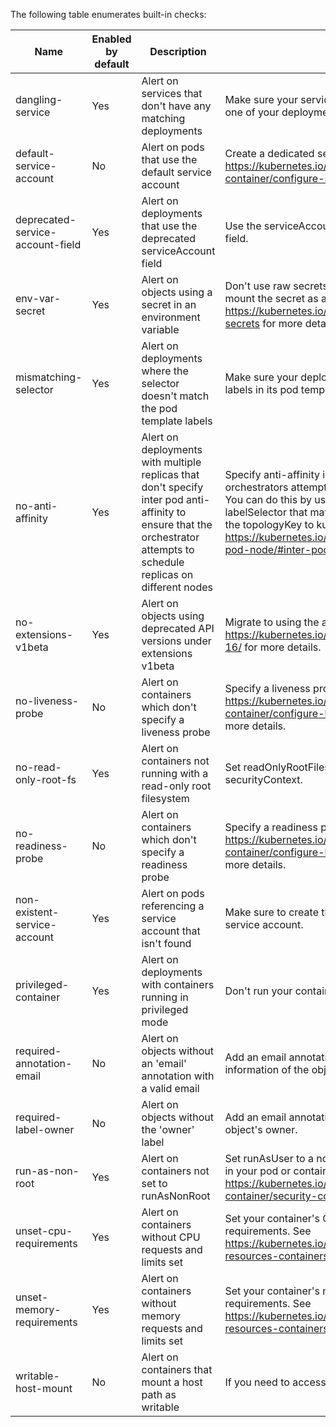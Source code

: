 The following table enumerates built-in checks:

| Name | Enabled by default | Description | Remediation | Template | Parameters |
| ---- | ------------------ | ----------- | ----------- | -------- | ---------- |
 | dangling-service | Yes | Alert on services that don't have any matching deployments | Make sure your service's selector correctly matches the labels on one of your deployments. | dangling-service | `{}` |
 | default-service-account | No | Alert on pods that use the default service account | Create a dedicated service account for your pod. See https://kubernetes.io/docs/tasks/configure-pod-container/configure-service-account/ for more details. | service-account | `{"serviceAccount":"^(|default)$"}` |
 | deprecated-service-account-field | Yes | Alert on deployments that use the deprecated serviceAccount field | Use the serviceAccountName field instead of the serviceAccount field. | deprecated-service-account-field | `{}` |
 | env-var-secret | Yes | Alert on objects using a secret in an environment variable | Don't use raw secrets in an environment variable. Instead, either mount the secret as a file or use a secretKeyRef. See https://kubernetes.io/docs/concepts/configuration/secret/#using-secrets for more details. | env-var | `{"name":"(?i).*secret.*","value":".+"}` |
 | mismatching-selector | Yes | Alert on deployments where the selector doesn't match the pod template labels | Make sure your deployment's selector correctly matches the labels in its pod template. | mismatching-selector | `{}` |
 | no-anti-affinity | Yes | Alert on deployments with multiple replicas that don't specify inter pod anti-affinity to ensure that the orchestrator attempts to schedule replicas on different nodes | Specify anti-affinity in your pod spec to ensure that the orchestrators attempts to schedule replicas on different nodes. You can do this by using podAntiAffinity, specifying a labelSelector that matches pods of this deployment, and setting the topologyKey to kubernetes.io/hostname. See https://kubernetes.io/docs/concepts/scheduling-eviction/assign-pod-node/#inter-pod-affinity-and-anti-affinity for more details. | anti-affinity | `{"minReplicas":2}` |
 | no-extensions-v1beta | Yes | Alert on objects using deprecated API versions under extensions v1beta | Migrate to using the apps/v1 API versions for these objects. See https://kubernetes.io/blog/2019/07/18/api-deprecations-in-1-16/ for more details. | disallowed-api-obj | `{"group":"extensions","version":"v1beta.+"}` |
 | no-liveness-probe | No | Alert on containers which don't specify a liveness probe | Specify a liveness probe in your container. See https://kubernetes.io/docs/tasks/configure-pod-container/configure-liveness-readiness-startup-probes/ for more details. | liveness-probe | `{}` |
 | no-read-only-root-fs | Yes | Alert on containers not running with a read-only root filesystem | Set readOnlyRootFilesystem to true in your container's securityContext. | read-only-root-fs | `{}` |
 | no-readiness-probe | No | Alert on containers which don't specify a readiness probe | Specify a readiness probe in your container. See https://kubernetes.io/docs/tasks/configure-pod-container/configure-liveness-readiness-startup-probes/ for more details. | readiness-probe | `{}` |
 | non-existent-service-account | Yes | Alert on pods referencing a service account that isn't found | Make sure to create the service account, or to refer to an existing service account. | non-existent-service-account | `{}` |
 | privileged-container | Yes | Alert on deployments with containers running in privileged mode | Don't run your container as privileged unless required. | privileged | `{}` |
 | required-annotation-email | No | Alert on objects without an 'email' annotation with a valid email | Add an email annotation to your object with the contact information of the object's owner. | required-annotation | `{"key":"email","value":"[a-zA-Z0-9_.+-]+@[a-zA-Z0-9-]+\\.[a-zA-Z0-9-.]+"}` |
 | required-label-owner | No | Alert on objects without the 'owner' label | Add an email annotation to your object with information about the object's owner. | required-label | `{"key":"owner"}` |
 | run-as-non-root | Yes | Alert on containers not set to runAsNonRoot | Set runAsUser to a non-zero number, and runAsNonRoot to true, in your pod or container securityContext. See https://kubernetes.io/docs/tasks/configure-pod-container/security-context/ for more details. | run-as-non-root | `{}` |
 | unset-cpu-requirements | Yes | Alert on containers without CPU requests and limits set | Set your container's CPU requests and limits depending on its requirements. See https://kubernetes.io/docs/concepts/configuration/manage-resources-containers/#requests-and-limits for more details. | cpu-requirements | `{"lowerBoundMillis":0,"requirementsType":"any","upperBoundMillis":0}` |
 | unset-memory-requirements | Yes | Alert on containers without memory requests and limits set | Set your container's memory requests and limits depending on its requirements. See https://kubernetes.io/docs/concepts/configuration/manage-resources-containers/#requests-and-limits for more details. | memory-requirements | `{"lowerBoundMB":0,"requirementsType":"any","upperBoundMB":0}` |
 | writable-host-mount | No | Alert on containers that mount a host path as writable | If you need to access files on the host, mount them as readOnly. | writable-host-mount | `{}` |

